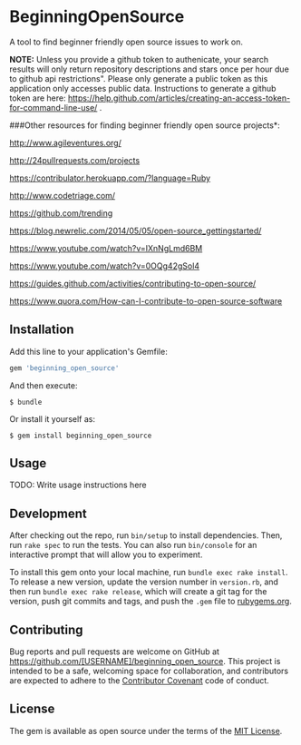 # BeginningOpenSource

A tool to find beginner friendly open source issues to work on.

**NOTE:** Unless you provide a github token to authenicate, your search results will only return repository descriptions and stars once per hour due to github api restrictions".  Please only generate a public token as this application only accesses public data.  Instructions to generate a github token are here: https://help.github.com/articles/creating-an-access-token-for-command-line-use/ .

###Other resources for finding beginner friendly open source projects*:

http://www.agileventures.org/

http://24pullrequests.com/projects

https://contribulator.herokuapp.com/?language=Ruby

http://www.codetriage.com/

https://github.com/trending

https://blog.newrelic.com/2014/05/05/open-source_gettingstarted/

https://www.youtube.com/watch?v=IXnNgLmd6BM

https://www.youtube.com/watch?v=0OQg42gSol4

https://guides.github.com/activities/contributing-to-open-source/

https://www.quora.com/How-can-I-contribute-to-open-source-software


## Installation

Add this line to your application's Gemfile:

```ruby
gem 'beginning_open_source'
```

And then execute:

    $ bundle

Or install it yourself as:

    $ gem install beginning_open_source

## Usage

TODO: Write usage instructions here

## Development

After checking out the repo, run `bin/setup` to install dependencies. Then, run `rake spec` to run the tests. You can also run `bin/console` for an interactive prompt that will allow you to experiment.

To install this gem onto your local machine, run `bundle exec rake install`. To release a new version, update the version number in `version.rb`, and then run `bundle exec rake release`, which will create a git tag for the version, push git commits and tags, and push the `.gem` file to [rubygems.org](https://rubygems.org).

## Contributing

Bug reports and pull requests are welcome on GitHub at https://github.com/[USERNAME]/beginning_open_source. This project is intended to be a safe, welcoming space for collaboration, and contributors are expected to adhere to the [Contributor Covenant](contributor-covenant.org) code of conduct.


## License

The gem is available as open source under the terms of the [MIT License](http://opensource.org/licenses/MIT).

